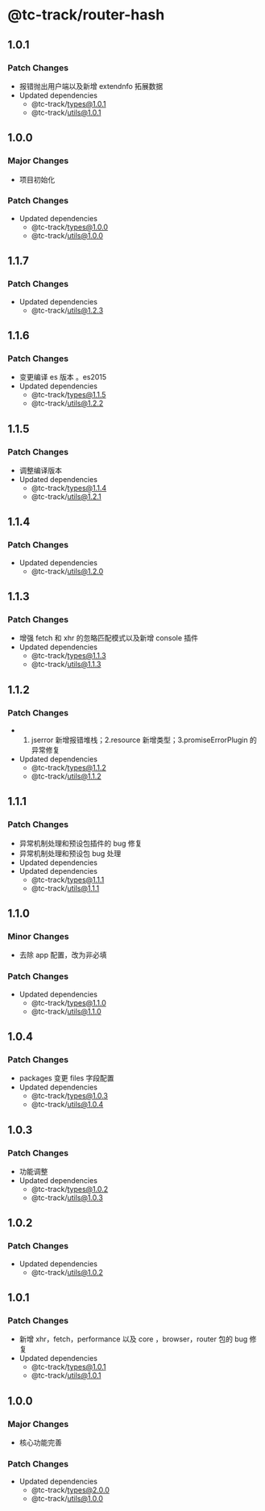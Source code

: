 # @tc-track/router-hash

## 1.0.1

### Patch Changes

-   报错抛出用户端以及新增 extendnfo 拓展数据
-   Updated dependencies
    -   @tc-track/types@1.0.1
    -   @tc-track/utils@1.0.1

## 1.0.0

### Major Changes

-   项目初始化

### Patch Changes

-   Updated dependencies
    -   @tc-track/types@1.0.0
    -   @tc-track/utils@1.0.0

## 1.1.7

### Patch Changes

-   Updated dependencies
    -   @tc-track/utils@1.2.3

## 1.1.6

### Patch Changes

-   变更编译 es 版本 。es2015
-   Updated dependencies
    -   @tc-track/types@1.1.5
    -   @tc-track/utils@1.2.2

## 1.1.5

### Patch Changes

-   调整编译版本
-   Updated dependencies
    -   @tc-track/types@1.1.4
    -   @tc-track/utils@1.2.1

## 1.1.4

### Patch Changes

-   Updated dependencies
    -   @tc-track/utils@1.2.0

## 1.1.3

### Patch Changes

-   增强 fetch 和 xhr 的忽略匹配模式以及新增 console 插件
-   Updated dependencies
    -   @tc-track/types@1.1.3
    -   @tc-track/utils@1.1.3

## 1.1.2

### Patch Changes

-   1. jserror 新增报错堆栈；2.resource 新增类型；3.promiseErrorPlugin 的异常修复
-   Updated dependencies
    -   @tc-track/types@1.1.2
    -   @tc-track/utils@1.1.2

## 1.1.1

### Patch Changes

-   异常机制处理和预设包插件的 bug 修复
-   异常机制处理和预设包 bug 处理
-   Updated dependencies
-   Updated dependencies
    -   @tc-track/types@1.1.1
    -   @tc-track/utils@1.1.1

## 1.1.0

### Minor Changes

-   去除 app 配置，改为非必填

### Patch Changes

-   Updated dependencies
    -   @tc-track/types@1.1.0
    -   @tc-track/utils@1.1.0

## 1.0.4

### Patch Changes

-   packages 变更 files 字段配置
-   Updated dependencies
    -   @tc-track/types@1.0.3
    -   @tc-track/utils@1.0.4

## 1.0.3

### Patch Changes

-   功能调整
-   Updated dependencies
    -   @tc-track/types@1.0.2
    -   @tc-track/utils@1.0.3

## 1.0.2

### Patch Changes

-   Updated dependencies
    -   @tc-track/utils@1.0.2

## 1.0.1

### Patch Changes

-   新增 xhr，fetch，performance 以及 core ，browser，router 包的 bug 修复
-   Updated dependencies
    -   @tc-track/types@1.0.1
    -   @tc-track/utils@1.0.1

## 1.0.0

### Major Changes

-   核心功能完善

### Patch Changes

-   Updated dependencies
    -   @tc-track/types@2.0.0
    -   @tc-track/utils@1.0.0
